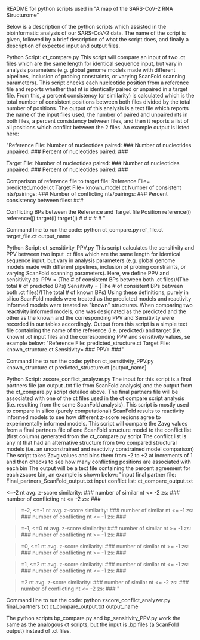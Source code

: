 README for python scripts used in "A map of the SARS-CoV-2 RNA Structurome"

Below is a description of the python scripts which assisted in the bioinformatic analysis of our SARS-CoV-2 data.
The name of the script is given, followed by a brief description of what the script does, and finally a description of expected input and output files.


Python Script: ct_compare.py
This script will compare an input of two .ct files which are the same length for identical sequence input, but vary in analysis parameters (e.g. global genome models made with different pipelines, inclusion of probing constraints, or varying ScanFold scanning parameters).
This script checks each nucleotide position from a reference file and reports whether that nt is identically paired or unpaired in a target file.
From this, a percent consistency (or similarity) is calculated which is the total number of consistent positions between both files divided by the total number of positions.
The output of this analysis is a text file which reports the name of the input files used, the number of paired and unpaired nts in both files, a percent consistency between files, and then it reports a list of all positions which conflict between the 2 files.
An example output is listed here:

"Reference File:
Number of nucleotides paired: ###
Number of nucleotides unpaired: ###
Percent of nucleotides paired: ###

Target File:
Number of nucleotides paired: ###
Number of nucleotides unpaired: ###
Percent of nucleotides paired: ###

Comparison of reference file to target file:
Reference File= predicted_model.ct
Target File= known_model.ct
Number of consistent nts/pairings: ###
Number of conflicting nts/pairings: ###
Percent consistency between files: ###

Conflicting BPs between the Reference and Target file
Position	reference(i)	reference(j)	target(i)	target(j)
	#			#				#				#			#		"

Command line to run the code: python ct_compare.py ref_file.ct target_file.ct output_name


Python Script: ct_sensitivity_PPV.py
This script calculates the sensitivity and PPV between two input .ct files which are the same length for identical sequence input, but vary in analysis parameters (e.g. global genome models made with different pipelines, inclusion of probing constraints, or varying ScanFold scanning parameters).
Here, we define PPV and sensitivity as:
PPV = (The # of consistent BPs between both .ct files)/(The total # of predicted BPs)
Sensitivity =  (The # of consistent BPs between both .ct files)/(The total # of known BPs)
Using these definitions, purely in silico ScanFold models were treated as the predicted models and reactivity informed models were treated as "known" structures.
When comparing two reactivity informed models, one was designated as the predicted and the other as the known and the corresponding PPV and Sensitivity were recorded in our tables accordingly.
Output from this script is a simple text file containing the name of the reference (i.e. predicted) and target (i.e. known) .ct input files and the corresponding PPV and sensitivity values, se example below:
"Reference File:	predicted_structure.ct
Target File:	known_structure.ct
Sensitivity=	###
PPV=	###"

Command line to run the code: python ct_sensitivity_PPV.py known_structure.ct predicted_structure.ct [output_name]


Python Script: zscore_conflict_analyzer.py
The input for this script is a final partners file (an output .txt file from ScanFold analysis) and the output from the ct_compare.py script detailed above.
The final partners file will be associated with one of the ct files used in the ct compare script analysis (i.e. resulting from the same ScanFold analysis).
This script is mostly used to compare in silico (purely computational) ScanFold results to reactivity informed models to see how different z-score regions agree to experimentally informed models.
This script will compare the Zavg values from a final partners file of one ScanFold structure model to the conflict list (first column) generated from the ct_compare.py script
The conflict list is any nt that had an alternative structure from two compared structural models (i.e. an unconstrained and reactivity constrained model comparison)
The script takes Zavg values and bins them from -2 to +2 at increments of 1 and then checks to see how many conflicting positions are associated with each bin
The output will be a text file containing the percent agreement for each zscore bin, an example is shown below:
"input final partner file:	Final_partners_ScanFold_output.txt
input conflict list:	ct_compare_output.txt

<=-2 nt avg. z-score similarity:	###
number of similar nt <= -2 zs:	###
number of conflicting nt <= -2 zs:	###

>=-2, <=-1 nt avg. z-score similarity:	###
number of similar nt <= -1 zs:	###
number of conflicting nt <= -1 zs:	###

>=-1, <=0 nt avg. z-score similarity:	###
number of similar nt >= -1 zs:	###
number of conflicting nt >= -1 zs:	###

>=0, <=1 nt avg. z-score similarity:	###
number of similar nt >= -1 zs:	###
number of conflicting nt >= -1 zs:	###

>=1, <=2 nt avg. z-score similarity:	###
number of similar nt <= -1 zs:	###
number of conflicting nt <= -1 zs:	###

>=2 nt avg. z-score similarity:	###
number of similar nt <= -2 zs:	###
number of conflicting nt <= -2 zs:	###
"

Command line to run the code: python  zscore_conflict_analyzer.py final_partners.txt ct_compare_output.txt output_name


The python scripts bp_compare.py and bp_sensitivity_PPV.py work the same as the analogous ct scripts, but the input is .bp files (a ScanFold output) instead of .ct files.
